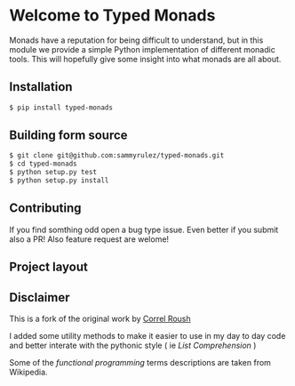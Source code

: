 # Welcome to Typed Monads

Monads have a reputation for being difficult to understand, but in this module
 we provide a simple Python implementation of different monadic tools. 
 This will hopefully give some insight into what monads are all about.

## Installation

```bash
$ pip install typed-monads 
```

## Building form source
```bash
$ git clone git@github.com:sammyrulez/typed-monads.git
$ cd typed-monads
$ python setup.py test
$ python setup.py install
```
## Contributing

If you find somthing odd open a bug type issue. Even better if you submit also a PR! Also feature request are welome!


## Project layout

## Disclaimer

This is a fork of the original work by  [Correl Roush](http://correl.phoenixinquis.net/)

I added some utility methods to make it easier to use in my day to day code and better interate with the pythonic style ( ie _List Comprehension_ )

Some of the _functional programming_ terms descriptions are taken from Wikipedia.




